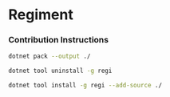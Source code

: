 # Regiment

### Contribution Instructions

``` bash
dotnet pack --output ./
```
``` bash
dotnet tool uninstall -g regi
```
``` bash
dotnet tool install -g regi --add-source ./
```